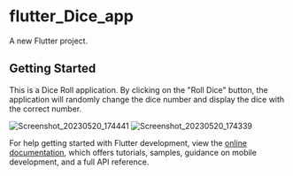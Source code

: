 # flutter_Dice_app

A new Flutter project.

## Getting Started
This is a Dice Roll application. By clicking on the "Roll Dice" button, the application will randomly change the dice number and display the dice with the correct number.


![Screenshot_20230520_174441](https://github.com/gopikarp/DiceApp/assets/100861026/af7dbc05-b625-4e00-be57-f02ed983d8df)
![Screenshot_20230520_174339](https://github.com/gopikarp/DiceApp/assets/100861026/57898477-fc31-46e1-a988-9cbb0fc2fe09)


For help getting started with Flutter development, view the
[online documentation](https://docs.flutter.dev/), which offers tutorials,
samples, guidance on mobile development, and a full API reference.
